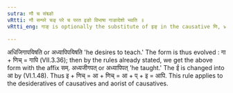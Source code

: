```yaml
---
sutra: णौ च संश्च्ङो
vRtti: णौ सन्परे चङ् परे च परत इङो विभाषा गाङादेशो भवति ॥
vRtti_eng: गाङ् is optionally the substitute of इङ् in the causative णि, when that causative takes the affix _san_ (desiderative) and _chan_ (Aorist.)

---
```

अधिजिगापयिषति or अध्यापिपयिषति 'he desires to teach.' The form is thus evolved : गा + णिच् = गापि (VII.3.36); then by the rules already stated, we get the above form with the affix सम्. अध्यजीगपत् or अध्यापिपत् 'he taught.' The ई is changed into आ by (VI.1.48). Thus इ + णिच् = आ + णिच् = आ + प् + इ = आपि. This rule applies to the desideratives of causatives and aorist of causatives.